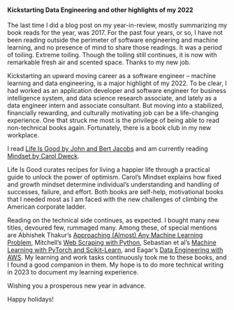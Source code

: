 #### Kickstarting Data Engineering and other highlights of my 2022

The last time I did a blog post on my year-in-review, mostly summarizing my book reads for the year, was 2017. For the past four years, or so, I have not been reading outside the perimeter of software engineering and machine learning, and no presence of mind to share those readings. It was a period of toiling. Extreme toiling. Though the toiling still continues, it is now with remarkable fresh air and scented space. Thanks to my new job.

Kickstarting an upward moving career as a software engineer – machine learning and data engineering, is a major highlight of my 2022. To be clear, I had worked as an application developer and software engineer for business intelligence system, and data science research associate, and lately as a data engineer intern and associate consultant. But moving into a stabilized, financially rewarding, and culturally motivating job can be a life-changing experience. One that struck me most is the privilege of being able to read non-technical books again. Fortunately, there is a book club in my new workplace.

I read [Life Is Good by John and Bert Jacobs](https://www.amazon.com/Life-Good-Book-Bert-Jacobs/dp/1426215630/ref=asc_df_1426215630/?tag=hyprod-20&linkCode=df0&hvadid=312748656151&hvpos=&hvnetw=g&hvrand=15023600155205049918&hvpone=&hvptwo=&hvqmt=&hvdev=c&hvdvcmdl=&hvlocint=&hvlocphy=9020213&hvtargid=pla-493289841991&psc=1) and am currently reading [Mindset by Carol Dweck](https://www.amazon.com/Mindset-Psychology-Carol-S-Dweck/dp/0345472322/ref=sr_1_1?crid=2IUBUANULE1EF&keywords=mindset&qid=1672028790&s=books&sprefix=mindset%2Cstripbooks%2C98&sr=1-1). 

Life Is Good curates recipes for living a happier life through a practical guide to unlock the power of optimism. Carol’s Mindset explains how fixed and growth mindset determine individual’s understanding and handling of successes, failure, and effort. Both books are self-help, motivational books that I needed most as I am faced with the new challenges of climbing the American corporate ladder.

Reading on the technical side continues, as expected. I bought many new titles, devoured few, rummaged many. Among these, of special mentions are Abhishek Thakur’s [Approaching (Almost) Any Machine Learning Problem](https://www.amazon.com/Approaching-Almost-Machine-Learning-Problem/dp/8269211508/ref=sr_1_1?crid=2I42BD6PJKARB&keywords=approaching+almost+any+machine+learning+problem&qid=1672028954&s=books&sprefix=approaching+%2Cstripbooks%2C101&sr=1-1), Mitchell’s [Web Scraping with Python](https://www.amazon.com/Web-Scraping-Python-Collecting-Modern/dp/1491985577/ref=sr_1_1?crid=J55RDT1QDV0S&keywords=web+scraping+python&qid=1672029007&s=books&sprefix=web+scpa%2Cstripbooks%2C93&sr=1-1), Sebastian et al’s [Machine Learning with PyTorch and Scikit-Learn](https://www.amazon.com/Machine-Learning-PyTorch-Scikit-Learn-learning/dp/1801819319/ref=sr_1_1?crid=10I5MMM0I6FKP&keywords=machine+learning+with+pytorch+and+scikit-learn&qid=1672029096&s=books&sprefix=machine+%2Cstripbooks%2C109&sr=1-1), and Eagar’s [Data Engineering with AWS](https://www.amazon.com/Data-Engineering-AWS-Gareth-Eagar/dp/1800560419/ref=sr_1_1?crid=3ESQ89ELUA220&keywords=data+engineering+with+aws&qid=1672029071&s=books&sprefix=data+en%2Cstripbooks%2C101&sr=1-1). My learning and work tasks continuously took me to these books, and I found a good companion in them. My hope is to do more technical writing in 2023 to document my learning experience.

Wishing you a prosperous new year in advance. 

Happy holidays!
